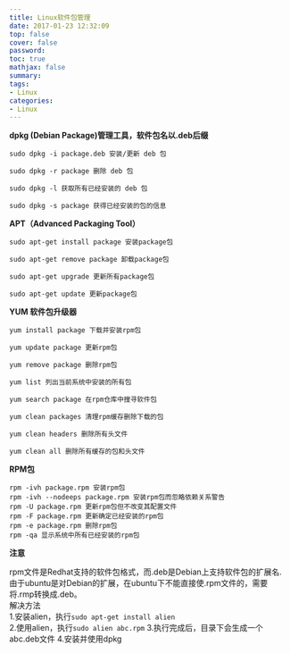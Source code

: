 ```yaml
---
title: Linux软件包管理
date: 2017-01-23 12:32:09
top: false
cover: false
password:
toc: true
mathjax: false
summary: 
tags:
- Linux
categories:
- Linux
---
```



**dpkg (Debian Package)管理工具，软件包名以.deb后缀**
```
sudo dpkg -i package.deb 安装/更新 deb 包 

sudo dpkg -r package 删除 deb 包 

sudo dpkg -l 获取所有已经安装的 deb 包 

sudo dpkg -s package 获得已经安装的包的信息
```

**APT（Advanced Packaging Tool）**
```
sudo apt-get install package 安装package包

sudo apt-get remove package 卸载package包

sudo apt-get upgrade 更新所有package包  

sudo apt-get update 更新package包                             
```    

 
**YUM 软件包升级器**
```
yum install package 下载并安装rpm包 

yum update package 更新rpm包 

yum remove package 删除rpm包 

yum list 列出当前系统中安装的所有包

yum search package 在rpm仓库中搜寻软件包 

yum clean packages 清理rpm缓存删除下载的包 

yum clean headers 删除所有头文件

yum clean all 删除所有缓存的包和头文件 
```

 
**RPM包**
```
rpm -ivh package.rpm 安装rpm包 
rpm -ivh --nodeeps package.rpm 安装rpm包而忽略依赖关系警告 
rpm -U package.rpm 更新rpm包但不改变其配置文件 
rpm -F package.rpm 更新确定已经安装的rpm包 
rpm -e package.rpm 删除rpm包 
rpm -qa 显示系统中所有已经安装的rpm包 
```

**注意**

rpm文件是Redhat支持的软件包格式，而.deb是Debian上支持软件包的扩展名.<br/>
由于ubuntu是对Debian的扩展，在ubuntu下不能直接使.rpm文件的，需要将.rmp转换成.deb。<br/>
解决方法<br/>
1.安装alien，执行`sudo apt-get install alien`<br/>
2.使用alien，执行`sudo alien abc.rpm`
3.执行完成后，目录下会生成一个abc.deb文件
4.安装并使用dpkg
